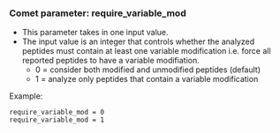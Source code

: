 ### Comet parameter: require_variable_mod

- This parameter takes in one input value.
- The input value is an integer that controls whether the analyzed peptides
must contain at least one variable modification i.e. force all reported peptides
to have a variable modifiation.
  - 0 = consider both modified and unmodified peptides (default)
  - 1 = analyze only peptides that contain a variable modification

Example:
```
require_variable_mod = 0
require_variable_mod = 1
```
